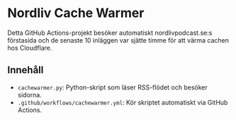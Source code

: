 # Nordliv Cache Warmer

Detta GitHub Actions-projekt besöker automatiskt nordlivpodcast.se:s förstasida och de senaste 10 inläggen var sjätte timme för att värma cachen hos Cloudflare.

## Innehåll
- `cachewarmer.py`: Python-skript som läser RSS-flödet och besöker sidorna.
- `.github/workflows/cachewarmer.yml`: Kör skriptet automatiskt via GitHub Actions.